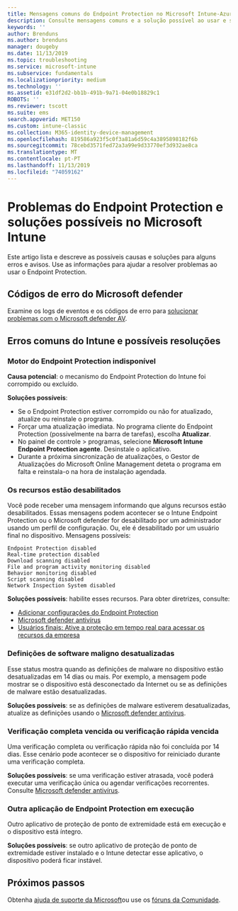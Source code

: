 ```yaml
---
title: Mensagens comuns do Endpoint Protection no Microsoft Intune-Azure | Microsoft Docs
description: Consulte mensagens comuns e a solução possível ao usar e solucionar problemas do Endpoint Protection e do Microsoft defender no Microsoft Intune.
keywords: ''
author: Brenduns
ms.author: brenduns
manager: dougeby
ms.date: 11/13/2019
ms.topic: troubleshooting
ms.service: microsoft-intune
ms.subservice: fundamentals
ms.localizationpriority: medium
ms.technology: ''
ms.assetid: e31df2d2-bb1b-491b-9a71-04e0b18829c1
ROBOTS: ''
ms.reviewer: tscott
ms.suite: ems
search.appverid: MET150
ms.custom: intune-classic
ms.collection: M365-identity-device-management
ms.openlocfilehash: 819586a923f5c0f3a81a6d59c4a3895898182f6b
ms.sourcegitcommit: 78cebd3571fed72a3a99e9d33770ef3d932ae8ca
ms.translationtype: MT
ms.contentlocale: pt-PT
ms.lasthandoff: 11/13/2019
ms.locfileid: "74059162"
---
```

# <a name="endpoint-protection-issues-and-possible-solutions-in-microsoft-intune"></a>Problemas do Endpoint Protection e soluções possíveis no Microsoft Intune

Este artigo lista e descreve as possíveis causas e soluções para alguns erros e avisos. Use as informações para ajudar a resolver problemas ao usar o Endpoint Protection.

## <a name="microsoft-defender-error-codes"></a>Códigos de erro do Microsoft defender

Examine os logs de eventos e os códigos de erro para [solucionar problemas com o Microsoft defender AV](https://docs.microsoft.com/windows/security/threat-protection/windows-defender-antivirus/troubleshoot-windows-defender-antivirus).

## <a name="common-intune-errors-and-possible-resolutions"></a>Erros comuns do Intune e possíveis resoluções

### <a name="endpoint-protection-engine-unavailable"></a>Motor do Endpoint Protection indisponível

**Causa potencial**: o mecanismo do Endpoint Protection do Intune foi corrompido ou excluído.

**Soluções possíveis**:

- Se o Endpoint Protection estiver corrompido ou não for atualizado, atualize ou reinstale o programa.
- Forçar uma atualização imediata. No programa cliente do Endpoint Protection (possivelmente na barra de tarefas), escolha **Atualizar**.
- No painel de controle > programas, selecione **Microsoft Intune Endpoint Protection agente**. Desinstale o aplicativo.
- Durante a próxima sincronização de atualizações, o Gestor de Atualizações do Microsoft Online Management deteta o programa em falta e reinstala-o na hora de instalação agendada.

### <a name="features-are-disabled"></a>Os recursos estão desabilitados

Você pode receber uma mensagem informando que alguns recursos estão desabilitados. Essas mensagens podem acontecer se o Intune Endpoint Protection ou o Microsoft defender for desabilitado por um administrador usando um perfil de configuração. Ou, ele é desabilitado por um usuário final no dispositivo. Mensagens possíveis:

`Endpoint Protection disabled`  
`Real-time protection disabled`  
`Download scanning disabled`  
`File and program activity monitoring disabled`  
`Behavior monitoring disabled`  
`Script scanning disabled`  
`Network Inspection System disabled`  

**Soluções possíveis**: habilite esses recursos. Para obter diretrizes, consulte:

- [Adicionar configurações do Endpoint Protection](../protect/endpoint-protection-configure.md)
- [Microsoft defender antivírus](../configuration/device-restrictions-windows-10.md#microsoft-defender-antivirus)
- [Usuários finais: Ative a proteção em tempo real para acessar os recursos da empresa](/intune-user-help/turn-on-defender-windows)

### <a name="malware-definitions-out-of-date"></a>Definições de software maligno desatualizadas

Esse status mostra quando as definições de malware no dispositivo estão desatualizadas em 14 dias ou mais. Por exemplo, a mensagem pode mostrar se o dispositivo está desconectado da Internet ou se as definições de malware estão desatualizadas.

**Soluções possíveis**: se as definições de malware estiverem desatualizadas, atualize as definições usando o [Microsoft defender antivírus](../configuration/device-restrictions-windows-10.md#microsoft-defender-antivirus).

### <a name="full-scan-overdue-or-quick-scan-overdue"></a>Verificação completa vencida ou verificação rápida vencida

Uma verificação completa ou verificação rápida não foi concluída por 14 dias. Esse cenário pode acontecer se o dispositivo for reiniciado durante uma verificação completa.

**Soluções possíveis**: se uma verificação estiver atrasada, você poderá executar uma verificação única ou agendar verificações recorrentes. Consulte [Microsoft defender antivírus](../configuration/device-restrictions-windows-10.md#microsoft-defender-antivirus).

### <a name="another-endpoint-protection-application-running"></a>Outra aplicação de Endpoint Protection em execução

Outro aplicativo de proteção de ponto de extremidade está em execução e o dispositivo está íntegro.

**Soluções possíveis**: se outro aplicativo de proteção de ponto de extremidade estiver instalado e o Intune detectar esse aplicativo, o dispositivo poderá ficar instável.

## <a name="next-steps"></a>Próximos passos

Obtenha [ajuda de suporte da Microsoft](get-support.md)ou use os [fóruns da Comunidade](https://social.technet.microsoft.com/Forums/en-US/home?category=microsoftintune).
